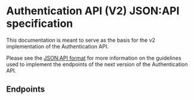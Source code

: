 # Authentication API (V2) JSON:API specification

This documentation is meant to serve as the basis for the v2 implementation of the Authentication API.

Please see the [JSON:API format](https://jsonapi.org/format) for more information on the guidelines used to implement the endpoints of the next version of the Authentication API.

## Endpoints


